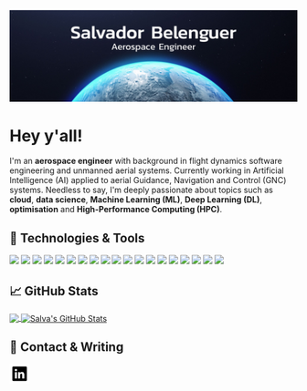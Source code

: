 ![Header](https://raw.githubusercontent.com/salvaba94/salvaba94/main/readme_header.jpeg "Header")

# Hey y'all!

I'm an **aerospace engineer** with background in flight dynamics software engineering and unmanned aerial systems. Currently working in Artificial Intelligence (AI) applied to aerial Guidance, Navigation and Control (GNC) systems. Needless to say, I'm deeply passionate about topics such as **cloud**, **data science**, **Machine Learning (ML)**, **Deep Learning (DL)**, **optimisation** and **High-Performance Computing (HPC)**.


## 🔧 Technologies & Tools
![](https://img.shields.io/badge/OS-Linux-informational?style=plastic&logo=linux&logoColor=white&color=0e76a8)
![](https://img.shields.io/badge/OS-Windows-informational?style=plastic&logo=windows&logoColor=white&color=0e76a8)
![](https://img.shields.io/badge/Editor-VS_Code-informational?style=plastic&logo=visualstudiocode&logoColor=white&color=0e76a8)
![](https://img.shields.io/badge/Editor-PyCharm-informational?style=plastic&logo=pycharm&logoColor=white&color=0e76a8)
![](https://img.shields.io/badge/Editor-Spyder-informational?style=plastic&logo=spyderide&logoColor=white&color=0e76a8)
![](https://img.shields.io/badge/Editor-Jupyter-informational?style=plastic&logo=jupyter&logoColor=white&color=0e76a8)
![](https://img.shields.io/badge/Code-Python-informational?style=plastic&logo=python&logoColor=white&color=0e76a8)
![](https://img.shields.io/badge/Code-C/C++-informational?style=plastic&logo=c/c++&logoColor=white&color=0e76a8)
![](https://img.shields.io/badge/Code-Matlab-informational?style=plastic&logo=go&logoColor=white&color=0e76a8)
![](https://img.shields.io/badge/Code-Fortran-informational?style=plastic&logo=fortran&logoColor=white&color=0e76a8)
![](https://img.shields.io/badge/Code-Make-informational?style=plastic&logo=cmake&logoColor=white&color=0e76a8)
![](https://img.shields.io/badge/Shell-Bash-informational?style=plastic&logo=gnu-bash&logoColor=white&color=0e76a8)
![](https://img.shields.io/badge/Tools-TensorFlow-informational?style=plastic&logo=tensorflow&logoColor=white&color=0e76a8)
![](https://img.shields.io/badge/Tools-Keras-informational?style=plastic&logo=keras&logoColor=white&color=0e76a8)
![](https://img.shields.io/badge/Tools-PyTorch-informational?style=plastic&logo=pytorch&logoColor=white&color=0e76a8)
![](https://img.shields.io/badge/Tools-ScikitLearn-informational?style=plastic&logo=scikitlearn&logoColor=white&color=0e76a8)
![](https://img.shields.io/badge/Tools-PostgreSQL-informational?style=plastic&logo=postgresql&logoColor=white&color=0e76a8)
![](https://img.shields.io/badge/Tools-MySQL-informational?style=plastic&logo=mysql&logoColor=white&color=0e76a8)
![](https://img.shields.io/badge/Tools-OpenCV-informational?style=plastic&logo=opencv&logoColor=white&color=0e76a8)


## &#x1f4c8; GitHub Stats

<a href="https://github.com/salvaba94/salvaba94">
  <img align="center" src="https://github-readme-stats.vercel.app/api/top-langs/?username=salvaba94&hide=java,html,tex&title_color=ffffff&text_color=c9cacc&icon_color=2bbc8a&bg_color=1d1f21&langs_count=3" height="200" />
</a>
<a href="https://github.com/salvaba94/salvaba94">
  <img align="center" src="https://github-readme-stats.vercel.app/api?username=salvaba94&show_icons=true&line_height=27&count_private=true&title_color=ffffff&text_color=c9cacc&icon_color=0e76a8&bg_color=1d1f21" alt="Salva's GitHub Stats" height="200" />
</a>

## 📕 Contact & Writing

<p>
<a href="https://www.linkedin.com/in/salbeal/">
  <img align="left" alt="Salva's LinkdeIn" src="https://raw.githubusercontent.com/salvaba94/salvaba94/main/linkedin_icon.png" width="35" />
</a>
</p>

